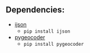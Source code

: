 ## Dependencies:
- [ijson](https://pypi.python.org/pypi/ijson/)
  - `pip install ijson`
- [pygeocoder](http://code.xster.net/pygeocoder/wiki/Home)
  - `pip install pygeocoder`
